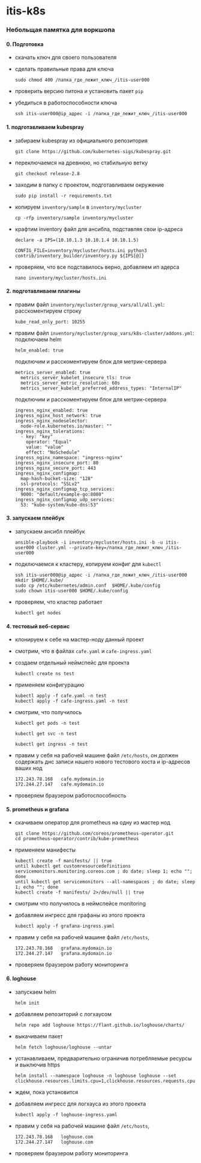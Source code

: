 # itis-k8s
### Небольщая памятка для воркшопа
#### 0. Подготовка

- скачать ключ для своего пользователя
- сделать правильные права для ключа
    ```
    sudo chmod 400 /папка_где_лежит_ключ_/itis-user000
    ```

- проверить версию питона и установить пакет `pip`
- убедиться в работоспособности ключа
    ```
    ssh itis-user000@ip_адрес -i /папка_где_лежит_ключ_/itis-user000
    ```


#### 1. подготавливаем kubespray
- забираем kubespray из официального репозитория
    ```
    git clone https://github.com/kubernetes-sigs/kubespray.git
    ```
- переключаемся на древнюю, но стабильную ветку
    ```
    git checkout release-2.8
    ```
- заходим в папку с проектом, подготавливаем окружение
    ```
    sudo pip install -r requirements.txt
    ```
- копируем ``inventory/sample`` в ``inventory/mycluster``
    ```
    cp -rfp inventory/sample inventory/mycluster
    ```

- крафтим inventory файл для ансибла, подставляя свои ip-адреса
    ```
    declare -a IPS=(10.10.1.3 10.10.1.4 10.10.1.5)
    ```
    ```
    CONFIG_FILE=inventory/mycluster/hosts.ini python3 contrib/inventory_builder/inventory.py ${IPS[@]}
    ```
- проверяем, что все подставилось верно, добавляем ип адерса

    ```
    nano inventory/mycluster/hosts.ini
    ```

#### 2. подготавливаем плагины
- правим файл `inventory/mycluster/group_vars/all/all.yml`: 
    расскоментируем строку 
    ```
    kube_read_only_port: 10255
    ``` 
- правим файл `inventory/mycluster/group_vars/k8s-cluster/addons.yml`: подключаем helm
    ```  
    helm_enabled: true
    ```
  подключим и расскоментируем блок для метрик-сервера
    ```
    metrics_server_enabled: true
      metrics_server_kubelet_insecure_tls: true
      metrics_server_metric_resolution: 60s
      metrics_server_kubelet_preferred_address_types: "InternalIP"
    ```

  подключим и расскоментируем блок для метрик-сервера
    ```
    ingress_nginx_enabled: true
    ingress_nginx_host_network: true
    ingress_nginx_nodeselector:
      node-role.kubernetes.io/master: ""
    ingress_nginx_tolerations:
      - key: "key"
        operator: "Equal"
        value: "value"
        effect: "NoSchedule"
    ingress_nginx_namespace: "ingress-nginx"
    ingress_nginx_insecure_port: 80
    ingress_nginx_secure_port: 443
    ingress_nginx_configmap:
      map-hash-bucket-size: "128"
      ssl-protocols: "SSLv2"
    ingress_nginx_configmap_tcp_services:
      9000: "default/example-go:8080"
    ingress_nginx_configmap_udp_services:
      53: "kube-system/kube-dns:53"
    ```
#### 3. запускаем плейбук
- запускаем ансибл плейбук

    ```
    ansible-playbook -i inventory/mycluster/hosts.ini -b -u itis-user000 cluster.yml --private-key=/папка_где_лежит_ключ_/itis-user000
    ```
- подключаемся к кластеру, копируем конфиг для `kubectl`
    ```
    ssh itis-user000@ip_адрес -i /папка_где_лежит_ключ_/itis-user000
    mkdir $HOME/.kube/
    sudo cp /etc/kubernetes/admin.conf  $HOME/.kube/config
    sudo chown itis-user000 $HOME/.kube/config
    ```

- проверяем, что кластер работает
    ```
    kubectl get nodes
    ```


#### 4. тестовый веб-сервис

- клонируем к себе на мастер-ноду данный проект
- смотрим, что в файлах `cafe.yaml` и `cafe-ingress.yaml`
- создаем отдельный неймспейс для проекта
    ```
    kubectl create ns test
    ```
- применяем конфигурацию
    ```
    kubectl apply -f cafe.yaml -n test
    kubectl apply -f cafe-ingress.yaml -n test
    ```
- смотрим, что получилось
    ```
    kubectl get pods -n test
    ```
    ```
    kubectl get svc -n test
    ```
    ```
    kubectl get ingress -n test
    ```



- правим у себя на рабочей машине файл `/etc/hosts`,
  он должен содержать днс записи нашего нового тестового хоста и ip-адресов ваших нод

    ```
    172.243.78.168   cafe.mydomain.io
    172.244.27.147   cafe.mydomain.io
    ```
- проверяем браузером работоспособность
#### 5. prometheus и grafana
- скачиваем оператор для prometheus на одну из мастер нод
    ```
    git clone https://github.com/coreos/prometheus-operator.git
    cd prometheus-operator/contrib/kube-prometheus
    ```
- применяем манифесты
    ```
    kubectl create -f manifests/ || true
    until kubectl get customresourcedefinitions servicemonitors.monitoring.coreos.com ; do date; sleep 1; echo ""; done
    until kubectl get servicemonitors --all-namespaces ; do date; sleep 1; echo ""; done
    kubectl create -f manifests/ 2>/dev/null || true
    ```
- смотрим что получилось в неймспейсе monitoring
- добавляем ингресс для графаны из этого проекта
    ```
    kubectl apply -f grafana-ingress.yaml 
    ```
- правим у себя на рабочей машине файл `/etc/hosts`,

    ```
    172.243.78.168   grafana.mydomain.io
    172.244.27.147   grafana.mydomain.io
    ```
- проверяем браузером работу мониторинга


#### 6. loghouse
- запускаем helm
    ```
    helm init
    ```
- добавляем репозиторий с логхаусом
    ```
    helm repo add loghouse https://flant.github.io/loghouse/charts/
    ```
- выкачиваем пакет
    ```
    helm fetch loghouse/loghouse --untar
    ```
- устанавливаем, предварительно ограничив потребляемые ресурсы и выключив https
    ```
    helm install --namespace loghouse -n loghouse loghouse --set clickhouse.resources.limits.cpu=1,clickhouse.resources.requests.cpu=1,clickhouse.resources.limits.memory=1G,clickhouse.resources.requests.memory=1G,ingress.enable_https=false
    ```
- ждем, пока установится
- добавляем ингресс для логхауса из этого проекта
    ```
    kubectl apply -f loghouse-ingress.yaml
    ```
- правим у себя на рабочей машине файл `/etc/hosts`,

    ```
    172.243.78.168   loghouse.com
    172.244.27.147   loghouse.com
    ```
- проверяем браузером работу мониторинга
